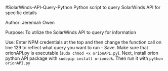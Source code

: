 #SolarWinds-API-Query-Python
Python script to query SolarWinds API for specific details

Author: Jeremiah Owen

Purpose: To utilize the SolarWinds API to query for information

Use: Enter NPM credentials at the top and then change the function call on line 129 to reflect what query you want to run - Save. Make sure that orionAPI.py is executable (`sudo chmod +x orionAPI.py`). Next, install orion python API package with `sudopip install orionsdk`. Then run it with `python orionAPI.py`